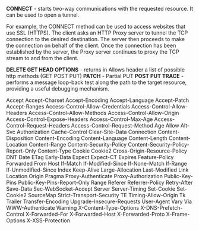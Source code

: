 ﻿**CONNECT** - starts two-way communications with the requested resource. It can be used to open a tunnel.

For example, the CONNECT method can be used to access websites that use SSL (HTTPS). 
The client asks an HTTP Proxy server to tunnel the TCP connection to the desired destination.
The server then proceeds to make the connection on behalf of the client. 
Once the connection has been established by the server, 
the Proxy server continues to proxy the TCP stream to and from the client.

**DELETE
GET
HEAD
OPTIONS** - returns in Allows header a list of possible http methods (GET POST PUT)
**PATCH** - Partial PUT
**POST
PUT
TRACE** - performs a message loop-back test along the path to the target resource, providing a useful debugging mechanism.

Accept
Accept-Charset
Accept-Encoding
Accept-Language
Accept-Patch
Accept-Ranges
Access-Control-Allow-Credentials
Access-Control-Allow-Headers
Access-Control-Allow-Methods
Access-Control-Allow-Origin
Access-Control-Expose-Headers
Access-Control-Max-Age
Access-Control-Request-Headers
Access-Control-Request-Method
Age
Allow
Alt-Svc
Authorization
Cache-Control
Clear-Site-Data
Connection
Content-Disposition
Content-Encoding
Content-Language
Content-Length
Content-Location
Content-Range
Content-Security-Policy
Content-Security-Policy-Report-Only
Content-Type
Cookie
Cookie2
Cross-Origin-Resource-Policy
DNT
Date
ETag
Early-Data
Expect
Expect-CT
Expires
Feature-Policy
Forwarded
From
Host
If-Match
If-Modified-Since
If-None-Match
If-Range
If-Unmodified-Since
Index
Keep-Alive
Large-Allocation
Last-Modified
Link
Location
Origin
Pragma
Proxy-Authenticate
Proxy-Authorization
Public-Key-Pins
Public-Key-Pins-Report-Only
Range
Referer
Referrer-Policy
Retry-After
Save-Data
Sec-WebSocket-Accept
Server
Server-Timing
Set-Cookie
Set-Cookie2
SourceMap
Strict-Transport-Security
TE
Timing-Allow-Origin
Tk
Trailer
Transfer-Encoding
Upgrade-Insecure-Requests
User-Agent
Vary
Via
WWW-Authenticate
Warning
X-Content-Type-Options
X-DNS-Prefetch-Control
X-Forwarded-For
X-Forwarded-Host
X-Forwarded-Proto
X-Frame-Options
X-XSS-Protection
